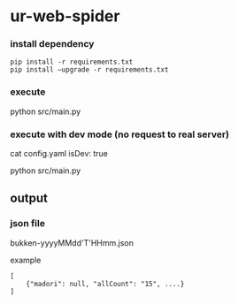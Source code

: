 # ur-web-spider

### install dependency
```
pip install -r requirements.txt
pip install –upgrade -r requirements.txt
```

### execute
python src/main.py
###

### execute with dev mode (no request to real server)
cat config.yaml
isDev: true

python src/main.py
###

## output

### json file
bukken-yyyyMMdd'T'HHmm.json

example
```
[
    {"madori": null, "allCount": "15", ....}
]
```